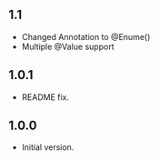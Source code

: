## 1.1
- Changed Annotation to @Enume()
- Multiple @Value support 

## 1.0.1

- README fix.

## 1.0.0

- Initial version.
